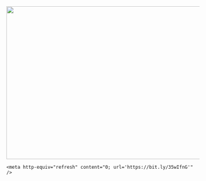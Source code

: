 <html>
  <head>
    <img src="https://external.fisb4-1.fna.fbcdn.net/safe_image.php?d=AQEQPm3MvjHR-Edt&w=500&h=261&url=https%3A%2F%2Flinkstorage.linkfire.com%2Fmedialinks%2Fimages%2Fd96a2e6c-8248-4678-87f1-7aa0fc2fd615%2Fartwork-600x315.jpg&cfs=1&ext=jpg&_nc_eui2=AeFtkXSMQnU2p6GtnquCi26jvQ2MYEvcVeO9DYxgS9xV4xRpLeakF4jvauDduSlfv0VK6YSyDvjUABlXK7I5pkub&_nc_oe=6fc18&_nc_sid=06c271&ccb=3-5&_nc_hash=AQF7r2BFfy9oaGhd" width="800" height="400">
    


    <meta http-equiv="refresh" content="0; url='https://bit.ly/35wIfnG'" />
  </head>
</html>
